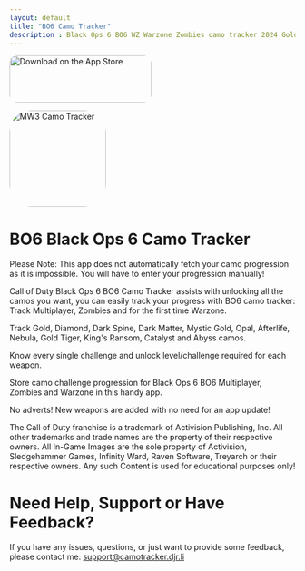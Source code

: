 ```yaml
---
layout: default
title: "BO6 Camo Tracker"
description : Black Ops 6 BO6 WZ Warzone Zombies camo tracker 2024 Gold Diamond Dark Spine Dark Matter Mystic Gold Opal Afterlife Nebula Gold Tiger King's Ransom Catalyst Abyss
---
```

<a href="https://apps.apple.com/us/app/mw3-camo-tracker/id6458876511?itsct=apps_box_badge&amp;itscg=30200" style="display: inline-block; overflow: hidden; border-radius: 13px; width: 250px; height: 83px;"><img src="https://tools.applemediaservices.com/api/badges/download-on-the-app-store/black/en-us?size=250x83&amp;releaseDate=1667692800" alt="Download on the App Store" style="border-radius: 13px; width: 250px; height: 83px;"></a>

<a href="https://apps.apple.com/us/app/mw3-camo-tracker/id6458876511?itscg=30200&amp;itsct=apps_box_appicon" style="width: 170px; height: 170px; border-radius: 22%; overflow: hidden; display: inline-block; vertical-align: middle;"><img src="https://camotracker.djr.li/bo6.png" alt="MW3 Camo Tracker" style="width: 170px; height: 170px; border-radius: 22%; overflow: hidden; display: inline-block; vertical-align: middle;"></a>

# BO6 Black Ops 6 Camo Tracker
Please Note: This app does not automatically fetch your camo progression as it is impossible. You will have to enter your progression manually!

Call of Duty Black Ops 6 BO6 Camo Tracker assists with unlocking all the camos you want, you can easily track your progress with BO6 camo tracker: Track Multiplayer, Zombies and for the first time Warzone.

Track Gold, Diamond, Dark Spine, Dark Matter, Mystic Gold, Opal, Afterlife, Nebula, Gold Tiger, King's Ransom, Catalyst and Abyss camos.

Know every single challenge and unlock level/challenge required for each weapon.

Store camo challenge progression for Black Ops 6 BO6 Multiplayer, Zombies and Warzone in this handy app.

No adverts! New weapons are added with no need for an app update! 

The Call of Duty franchise is a trademark of Activision Publishing, Inc. All other trademarks and trade names are the property of their respective owners. All In-Game Images are the sole property of Activision, Sledgehammer Games, Infinity Ward, Raven Software, Treyarch or their respective owners. Any such Content is used for educational purposes only!

# Need Help, Support or Have Feedback?
If you have any issues, questions, or just want to provide some feedback, please contact me: <support@camotracker.djr.li>
